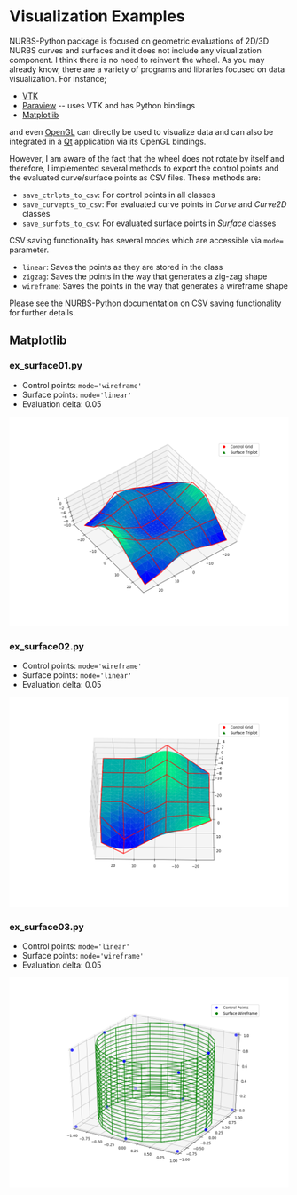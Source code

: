 # Visualization Examples

NURBS-Python package is focused on geometric evaluations of 2D/3D NURBS curves and surfaces and it does not include any visualization component. I think there is no need to reinvent the wheel. As you may already know, there are a variety of programs and libraries focused on data visualization. For instance;

* [VTK](https://www.vtk.org/)
* [Paraview](https://www.paraview.org/) -- uses VTK and has Python bindings
* [Matplotlib](https://matplotlib.org/)

and even [OpenGL](https://www.opengl.org/) can directly be used to visualize data and can also be integrated in a [Qt](https://www.qt.io/) application via its OpenGL bindings.


However, I am aware of the fact that the wheel does not rotate by itself and therefore, I implemented several methods to export the control points and the evaluated curve/surface points as CSV files. These methods are:

* `save_ctrlpts_to_csv`: For control points in all classes
* `save_curvepts_to_csv`: For evaluated curve points in _Curve_ and _Curve2D_ classes
* `save_surfpts_to_csv`: For evaluated surface points in _Surface_ classes

CSV saving functionality has several modes which are accessible via `mode=` parameter.

* `linear`: Saves the points as they are stored in the class
* `zigzag`: Saves the points in the way that generates a zig-zag shape
* `wireframe`: Saves the points in the way that generates a wireframe shape

Please see the NURBS-Python documentation on CSV saving functionality for further details.

## Matplotlib

### ex_surface01.py

* Control points: `mode='wireframe'`
* Surface points: `mode='linear'`
* Evaluation delta: 0.05

![Surface ex01 3D trisurface plot](images/ex_surface01_mpl.png)

### ex_surface02.py

* Control points: `mode='wireframe'`
* Surface points: `mode='linear'`
* Evaluation delta: 0.05

![Surface ex02 3D trisurface plot](images/ex_surface02_mpl.png)

### ex_surface03.py

* Control points: `mode='linear'`
* Surface points: `mode='wireframe'`
* Evaluation delta: 0.05

![Surface ex03 3D wireframe plot](images/ex_surface03_mpl.png)
